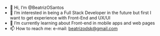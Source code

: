 - 👋 Hi, I’m @BeatrizOSantos
- 👀 I’m interested in being a Full Stack Developer in the future but first I want to get experience with Front-End and UX/UI
- 🌱 I’m currently learning about Front-end in mobile apps and web pages 
- 📫 How to reach me: 
        e-mail: beatrizodsk@gmail.com

<!---
BeatrizOSantos/BeatrizOSantos is a ✨ special ✨ repository because its `README.md` (this file) appears on your GitHub profile.
You can click the Preview link to take a look at your changes.
--->
